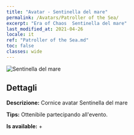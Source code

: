 ```yaml
---
title: "Avatar - Sentinella del mare"
permalink: /Avatars/Patroller of the Sea/
excerpt: "Era of Chaos  Sentinella del mare"
last_modified_at: 2021-04-26
locale: it
ref: "Patroller of the Sea.md"
toc: false
classes: wide
---
```

 ![Sentinella del mare](/images/a/avatarFrame_102.png)

## Dettagli

 **Descrizione:** Cornice avatar Sentinella del mare 

 **Tips:** Ottenibile partecipando all'evento. 

 **Is available:**  + 

